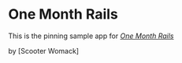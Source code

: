# One Month Rails

This is the pinning sample app for 
[*One Month Rails*](http://onemonthrails.com)

by [Scooter Womack]